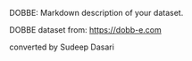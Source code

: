 DOBBE: Markdown description of your dataset.

DOBBE dataset from: https://dobb-e.com

converted by Sudeep Dasari
